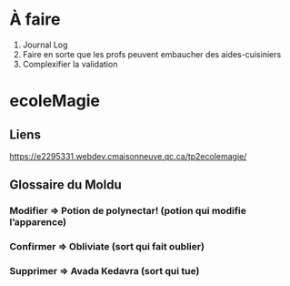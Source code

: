 # À faire

1. Journal Log
1. Faire en sorte que les profs peuvent embaucher des aides-cuisiniers
1. Complexifier la validation

# ecoleMagie

## Liens
https://e2295331.webdev.cmaisonneuve.qc.ca/tp2ecolemagie/

## Glossaire du Moldu
### Modifier => Potion de polynectar! (potion qui modifie l’apparence)
### Confirmer => Obliviate (sort qui fait oublier)
### Supprimer => Avada Kedavra (sort qui tue)
